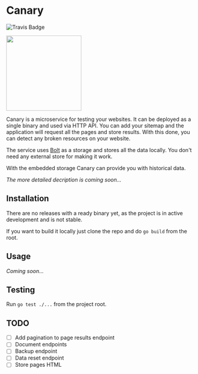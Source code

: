 # Canary

![Travis Badge](https://travis-ci.org/luchkonikita/canary.svg?branch=master)

<img src="https://cl.ly/2u0k2O2e233s/download/canary.jpg" width="200" />

Canary is a microservice for testing your websites.
It can be deployed as a single binary and used via HTTP API.
You can add your sitemap and the application will request all the
pages and store results. With this done, you can detect any broken
resources on your website.

The service uses [Bolt](https://github.com/boltdb/bolt) as a storage and stores all
the data locally. You don't need any external store for making it work.

With the embedded storage Canary can provide you with historical data.

_The more detailed decription is coming soon..._

## Installation

There are no releases with a ready binary yet,
as the project is in active development and is not stable.

If you want to build it locally just clone the repo and do `go build` from the root.

## Usage

_Coming soon..._

## Testing

Run `go test ./...` from the project root.

## TODO

- [ ] Add pagination to page results endpoint
- [ ] Document endpoints
- [ ] Backup endpoint
- [ ] Data reset endpoint
- [ ] Store pages HTML
